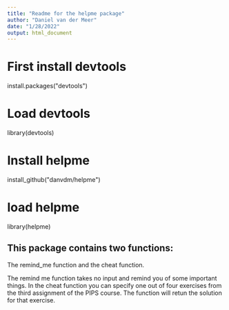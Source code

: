 ```yaml
---
title: "Readme for the helpme package"
author: "Daniel van der Meer"
date: "1/28/2022"
output: html_document
---
```

# First install devtools
install.packages("devtools")
# Load devtools
library(devtools)
# Install helpme
install_github("danvdm/helpme")
# load helpme
library(helpme)

## This package contains two functions:

The remind_me function and the cheat function.

The remind me function takes no input and remind you of some important things.
In the cheat function you can specify one out of four exercises from the third assignment of the PIPS course. The function will retun the solution for that exercise. 



